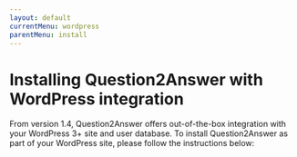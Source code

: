 ```yaml
---
layout: default
currentMenu: wordpress
parentMenu: install
---
```


# Installing Question2Answer with WordPress integration

From version 1.4, Question2Answer offers out-of-the-box integration with your WordPress 3+ site and user database. To install Question2Answer as part of your WordPress site, please follow the instructions below:
